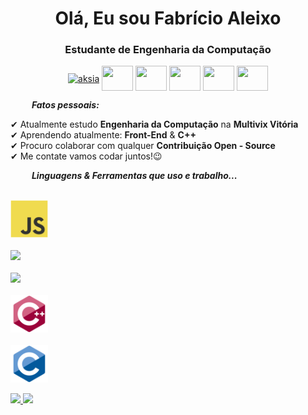 <h1 align="center">Olá, Eu sou Fabrício Aleixo</h1>
<h3 align="center">Estudante de Engenharia da Computação</h3>
<p align="center">
<a href="https://www.linkedin.com/in/fabricio-nascimento-aleixo-2a509b220/" target="blank"><img align="center" src="https://cdn.jsdelivr.net/gh/devicons/devicon/icons/linkedin/linkedin-original.svg" alt="aksia" height="40" width="50" /></a>
 <a href = "mailto: fabricioaleixo12@gmail.com"><img align="center" src="https://simpleicons.org/icons/gmail.svg" height="40" width="50" /></a>
 <a href = "https://open.spotify.com/user/217hduh4ckn4zgdo4zxhbeb4a?si=97e57d22db2b4f0d"><img align="center" src="https://simpleicons.org/icons/spotify.svg" height="40" width="50" /></a>
 <a href = "https://twitter.com/Fabrici0NA"><img align="center" src="https://cdn.jsdelivr.net/gh/devicons/devicon/icons/twitter/twitter-original.svg" height="40" width="50" /></a>
 <a href = "https://www.instagram.com/fabricioaleixo_/"><img align="center" src="https://simpleicons.org/icons/instagram.svg" height="40" width="50" /></a>
 <a href = "https://www.facebook.com/fabricio.nascimentoaleixo.5/"><img align="center" src="https://cdn.jsdelivr.net/gh/devicons/devicon/icons/facebook/facebook-original.svg" height="40" width="50" /></a>
</p>
</p>

<img width="30px">&nbsp;***Fatos pessoais:***

✔ Atualmente estudo **Engenharia da Computação** na **Multivix Vitória**<br>
✔ Aprendendo atualmente: **Front-End** & **C++**<br>
✔ Procuro colaborar com qualquer **Contribuição Open - Source**<br>
✔ Me contate vamos codar juntos!😉<br>
 
<img width="30px">&nbsp;***Linguagens & Ferramentas que uso e trabalho...***
<p align="left">
  
  <code> <img height="60" src="https://raw.githubusercontent.com/devicons/devicon/master/icons/javascript/javascript-original.svg"> </code>
  <code> <img height="60" src="https://cdn.jsdelivr.net/gh/devicons/devicon/icons/html5/html5-original.svg"> </code>
  <code> <img height="60" src="https://cdn.jsdelivr.net/gh/devicons/devicon/icons/css3/css3-original.svg"> </code>
  <code> <img height="60" src="https://raw.githubusercontent.com/devicons/devicon/master/icons/cplusplus/cplusplus-original.svg"> </code>
  <code> <img height="60" src="https://raw.githubusercontent.com/devicons/devicon/master/icons/c/c-original.svg"> </code>

  <div>
  <a href="https://github.com/FabricioNA">
  <img height="180em" src="https://github-readme-stats.vercel.app/api?username=FabricioNA&show_icons=true&theme=dark&include_all_commits=true&count_private=true"/>
  <img height="180em" src="https://github-readme-stats.vercel.app/api/top-langs/?username=FabricioNA&layout=compact&langs_count=16&theme=dark"/>
  </div>
